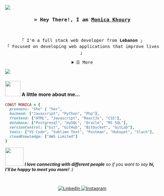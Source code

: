 ![](https://komarev.com/ghpvc/?username=monicakh&color=lightgrey)

<!-- Title -->
<h3 align="center">
        <samp>&gt; Hey There!, I am
                <b><a target="_blank" href="https://github.com/monicakh">Monica Khoury</a></b>
        </samp>
</h3>
<br>

<p align="center">
        <!-- Intro -->
        <samp>
                「 I'm a full stack web developer from <b>Lebanon</b> 」
                <br>
                「 Focused on developing web applications that improve lives</b> 」
                <br>
        </samp>
</p>

<details align="center">
    <summary> <samp>&#9776; More</samp></summary>
    <p align="center">
        <br>
        <!-- Activity Widget -->
        <img alt="Monica's GitHub Stats"
                src="https://github-readme-stats.vercel.app/api?username=monicakh&show_icons=true&theme=graywhite" />
        <br>
    </p>
</details>




![](https://github.com/halfrost/halfrost/blob/master/icons/header_1.png)

### <img src="https://media.giphy.com/media/VgCDAzcKvsR6OM0uWg/giphy.gif" width="50"> A little more about me...  

```ruby
CONST MONICA = {
  pronouns: "She" | "her",
  backend: ["Javascript", "Python", "Php"],
  frontend: ["HTML", "Javascript", "ReactJs", "CSS"],
  database: ["Postgresql", "mySQL", "Oracle", "MS SQL"],
  versionControl: ["Git", "GitHub", "Bitbucket", "GitLab"],
  tools: ["VS Code", "Sublime Text", "Postman", "Hubspot", "Slack"],
  cloudKnowledge: ["AWS Limited"]
}
```

<img src="https://media.giphy.com/media/LnQjpWaON8nhr21vNW/giphy.gif" width="60"> <em><b>I love connecting with different people</b> so if you want to say <b>hi, I'll be happy to meet you more!</b> :)</em>


<br>
<p align="center">
  <a href="https://www.linkedin.com/in/monicakhprivate" target="_blank">
    <img src="https://img.shields.io/badge/linkedin-%230077B5.svg?&style=for-the-badge&logo=linkedin&logoColor=white" alt="LinkedIn"/>
  </a>
  <a href="https://instagram.com/monicakhprivate" target="_blank">
    <img src="https://img.shields.io/badge/instagram-%23E4405F.svg?&style=for-the-badge&logo=instagram&logoColor=white" alt="Instagram"/>
</p>








